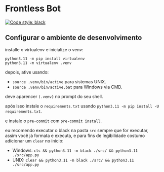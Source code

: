 # Frontless Bot

[![Code style: black](https://img.shields.io/badge/code%20style-black-000000.svg)](https://github.com/psf/black)

## Configurar o ambiente de desenvolvimento

installe o virtualenv e inicialize o venv:

```plaintext
python3.11 -m pip install virtualenv
python3.11 -m virtualenv .venv
```

depois, ative usando:

- `source .venv/bin/active` para sistemas UNIX.
- `source .venv/bin/active.bat` para Windows via CMD.

deve aparencer `(.venv)` no prompt do seu shell.

após isso instale o `requirements.txt` usando `python3.11 -m pip install -U requirements.txt`.

e instale o `pre-commit` com `pre-commit install`.

eu recomendo executar o black na pasta `src` sempre que for executar, assim você já formata e executa, e para fins de legibilidade costumo adicionar um `clear` no início:

- Windows: `cls && python3.11 -m black ./src/ && python3.11 ./src/app.py`
- UNIX: `clear && python3.11 -m black ./src/ && python3.11 ./src/app.py`
